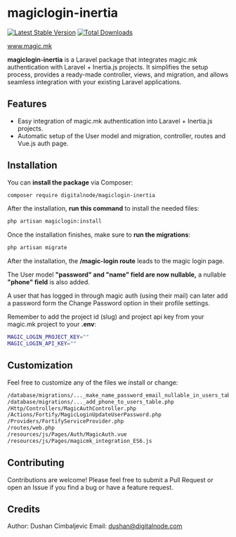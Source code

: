 # magiclogin-inertia

<a href="https://packagist.org/packages/digitalnode/magiclogin-inertia"><img src="https://img.shields.io/packagist/v/digitalnode/magiclogin-inertia" alt="Latest Stable Version"></a>
<a href="https://packagist.org/packages/digitalnode/magiclogin-inertia"><img src="https://img.shields.io/packagist/dt/digitalnode/magiclogin-inertia" alt="Total Downloads"></a>

<a href="https://magic.mk">www.magic.mk</a>

**magiclogin-inertia** is a Laravel package that integrates magic.mk authentication with Laravel + Inertia.js
projects. It simplifies the setup process, provides a ready-made controller, views, and migration, and allows seamless
integration with your existing Laravel applications.

## Features

- Easy integration of magic.mk authentication into Laravel + Inertia.js projects.
- Automatic setup of the User model and migration, controller, routes and Vue.js auth page.

## Installation

You can **install the package** via Composer:

```bash
composer require digitalnode/magiclogin-inertia
```

After the installation, **run this command** to install the needed files:

```bash
php artisan magiclogin:install
```

Once the installation finishes, make sure to **run the migrations**:

```bash
php artisan migrate
```

After the installation, the **/magic-login route** leads to the magic login page.

The User model **"password" and "name" field are now nullable,** a nullable **"phone" field** is also added.

A user that has logged in through magic auth
(using their mail) can later add a password form the Change Password option in their profile
settings.

Remember to add the project id (slug) and project api key from your magic.mk project to your **.env**:

```bash
MAGIC_LOGIN_PROJECT_KEY=""
MAGIC_LOGIN_API_KEY=""
```

## Customization

Feel free to customize any of the files we install or change:

```bash
/database/migrations/..._make_name_password_email_nullable_in_users_table.php
/database/migrations/..._add_phone_to_users_table.php
/Http/Controllers/MagicAuthController.php
/Actions/Fortify/MagicLoginUpdateUserPassword.php
/Providers/FortifyServiceProvider.php
/routes/web.php
/resources/js/Pages/Auth/MagicAuth.vue
/resources/js/Pages/magicmk_integration_ES6.js
```

## Contributing

Contributions are welcome!
Please feel free to submit a Pull Request or open an Issue if you find a bug or have a feature request.

## Credits

Author: Dushan Cimbaljevic
Email: dushan@digitalnode.com
